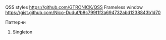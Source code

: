 QSS styles https://github.com/GTRONICK/QSS
Frameless window https://gist.github.com/Nico-Duduf/b8c799f1f2a694732abd1238843b1d70

Паттерни
1. Singleton
